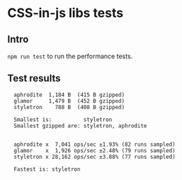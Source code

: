 # CSS-in-js libs tests

## Intro

`npm run test` to run the performance tests.

## Test results

```
  aphrodite  1,184 B  (415 B gzipped)
  glamor     1,479 B  (452 B gzipped)
  styletron    788 B  (408 B gzipped)

  Smallest is:          styletron
  Smallest gzipped are: styletron, aphrodite


  aphrodite x  7,041 ops/sec ±1.93% (82 runs sampled)
  glamor    x  1,926 ops/sec ±2.48% (79 runs sampled)
  styletron x 28,162 ops/sec ±3.88% (77 runs sampled)

  Fastest is: styletron
```
